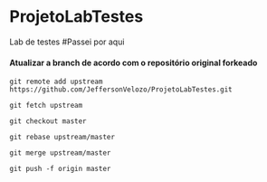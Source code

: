 # ProjetoLabTestes
Lab de testes
#Passei por aqui

#### Atualizar a branch de acordo com o repositório original forkeado

	git remote add upstream https://github.com/JeffersonVelozo/ProjetoLabTestes.git

	git fetch upstream

	git checkout master

	git rebase upstream/master

	git merge upstream/master

	git push -f origin master

